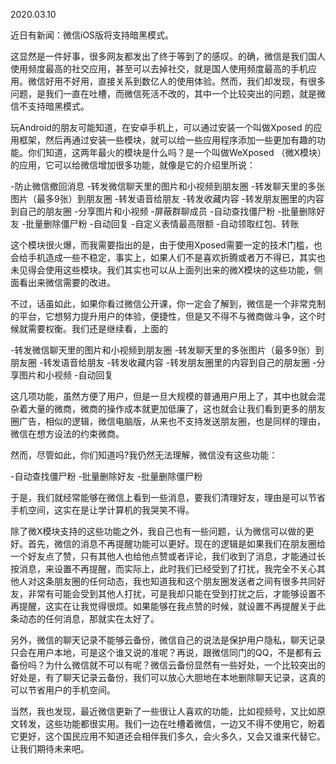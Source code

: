 2020.03.10

近日有新闻：微信iOS版将支持暗黑模式。

这显然是一件好事，很多网友都发出了终于等到了的感叹。的确，微信是我们国人使用频度最高的社交应用，甚至可以去掉社交，就是国人使用频度最高的手机应用。微信好用不好用，直接关系到数亿人的使用体验。然而，我们却发现，有很多问题，是我们一直在吐槽，而微信死活不改的，其中一个比较突出的问题，就是微信不支持暗黑模式。

玩Android的朋友可能知道，在安卓手机上，可以通过安装一个叫做Xposed 的应用框架，然后再通过安装一些模块，就可以给一些应用程序添加一些更加有趣的功能。你们知道，这两年最火的模块是什么吗？是一个叫做WeXposed （微X模块）的应用，它可以给微信增加很多功能，就像是它的介绍里所说：

-防止微信撤回消息
-转发微信聊天里的图片和小视频到朋友圈
-转发聊天里的多张图片（最多9张）到朋友圈
-转发语音给朋友
-转发收藏内容
-转发朋友圈里的内容到自己的朋友圈
-分享图片和小视频
-屏蔽群聊成员
-自动查找僵尸粉
-批量删除好友
-批量删除僵尸粉
-自动回复
-自定义表情最高限额
-自动领取红包、转账


这个模块很火爆，而我需要指出的是，由于使用Xposed需要一定的技术门槛，也会给手机造成一些不稳定，事实上，如果人们不是喜欢折腾或者万不得已，其实也未见得会使用这些模块。我们其实也可以从上面列出来的微X模块的这些功能，侧面看出来微信需要的改进。

不过，话虽如此，如果你看过微信公开课，你一定会了解到，微信是一个非常克制的平台，它想努力提升用户的体验，便捷性，但是又不得不与微商做斗争，这个时候就需要权衡。我们还是继续看，上面的

-转发微信聊天里的图片和小视频到朋友圈
-转发聊天里的多张图片（最多9张）到朋友圈
-转发语音给朋友
-转发收藏内容
-转发朋友圈里的内容到自己的朋友圈
-分享图片和小视频
-自动回复

这几项功能，虽然方便了用户，但是一旦大规模的普通用户用上了，其中也就会混杂着大量的微商，微商的操作成本就更加低廉了，这也就会让我们看到更多的朋友圈广告，相似的逻辑，微信电脑版，从来也不支持发送朋友圈，也是同样的理由，微信在想方设法的约束微商。

然而，尽管如此，你们知道吗?我仍然无法理解，微信没有这些功能：

-自动查找僵尸粉
-批量删除好友
-批量删除僵尸粉

于是，我们就经常能够在微信上看到一些消息，要我们清理好友，理由是可以节省手机空间，这实在是让学计算机的我哭笑不得。





除了微X模块支持的这些功能之外，我自己也有一些问题，认为微信可以做的更好。首先，微信的消息不再提醒功能可以更好。现在的逻辑是如果我们在朋友圈给一个好友点了赞，只有其他人也给他点赞或者评论，我们收到了消息，才能通过长按消息，来设置不再提醒，而实际上，此时我们已经受到了打扰，我完全不关心其他人对这条朋友圈的任何动态，我也知道我和这个朋友圈发送者之间有很多共同好友，非常有可能会受到其他人打扰，可是我却只能在受到打扰之后，才能够设置不再提醒，这实在让我觉得很烦。如果能够在我点赞的时候，就设置不再提醒关于此条动态的任何消息，那就实在太好了。

另外，微信的聊天记录不能够云备份，微信自己的说法是保护用户隐私，聊天记录只会在用户本地，可是这个谁又说的准呢？再说，跟微信同门的QQ，不是都有云备份吗？为什么微信就不可以有呢？微信云备份显然有一些好处，一个比较突出的好处是，有了聊天记录云备份，我们可以放心大胆地在本地删除聊天记录，这真的可以节省用户的手机空间。


当然，我也发现，最近微信更新了一些很让人喜欢的功能，比如视频号，又比如原文转发，这些功能都很实用。我们一边在吐槽着微信，一边又不得不使用它，盼着它更好，这个国民应用不知道还会相伴我们多久，会火多久，又会又谁来代替它。让我们期待未来吧。

